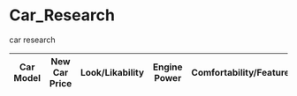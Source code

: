 # Car_Research
car research 

Car Model | New Car Price | Look/Likability | Engine Power | Comfortability/Feature | Efficiency |
-- | -- | -- | -- | -- | -- |
